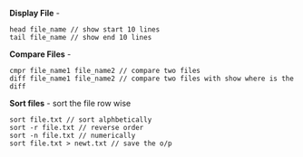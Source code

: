 **Display File** -
```
head file_name // show start 10 lines
tail file_name // show end 10 lines
```
**Compare Files** -
```
cmpr file_name1 file_name2 // compare two files
diff file_name1 file_name2 // compare two files with show where is the diff
```
**Sort files** - sort the file row wise
```
sort file.txt // sort alphbetically
sort -r file.txt // reverse order
sort -n file.txt // numerically
sort file.txt > newt.txt // save the o/p
```